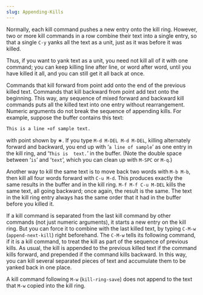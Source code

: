 ```yaml
---
slug: Appending-Kills
---
```


Normally, each kill command pushes a new entry onto the kill ring. However, two or more kill commands in a row combine their text into a single entry, so that a single `C-y` yanks all the text as a unit, just as it was before it was killed.

Thus, if you want to yank text as a unit, you need not kill all of it with one command; you can keep killing line after line, or word after word, until you have killed it all, and you can still get it all back at once.

Commands that kill forward from point add onto the end of the previous killed text. Commands that kill backward from point add text onto the beginning. This way, any sequence of mixed forward and backward kill commands puts all the killed text into one entry without rearrangement. Numeric arguments do not break the sequence of appending kills. For example, suppose the buffer contains this text:

```lisp
This is a line ∗of sample text.
```

with point shown by ∗. If you type `M-d M-DEL M-d M-DEL`, killing alternately forward and backward, you end up with ‘`a line of sample`’ as one entry in the kill ring, and ‘`This is  text.`’<!-- /@w --> in the buffer. (Note the double space between ‘`is`’ and ‘`text`’, which you can clean up with `M-SPC` or `M-q`.)

Another way to kill the same text is to move back two words with `M-b M-b`, then kill all four words forward with `C-u M-d`. This produces exactly the same results in the buffer and in the kill ring. `M-f M-f C-u M-DEL` kills the same text, all going backward; once again, the result is the same. The text in the kill ring entry always has the same order that it had in the buffer before you killed it.

If a kill command is separated from the last kill command by other commands (not just numeric arguments), it starts a new entry on the kill ring. But you can force it to combine with the last killed text, by typing `C-M-w` (`append-next-kill`) right beforehand. The `C-M-w` tells its following command, if it is a kill command, to treat the kill as part of the sequence of previous kills. As usual, the kill is appended to the previous killed text if the command kills forward, and prepended if the command kills backward. In this way, you can kill several separated pieces of text and accumulate them to be yanked back in one place.

A kill command following `M-w` (`kill-ring-save`) does not append to the text that `M-w` copied into the kill ring.
